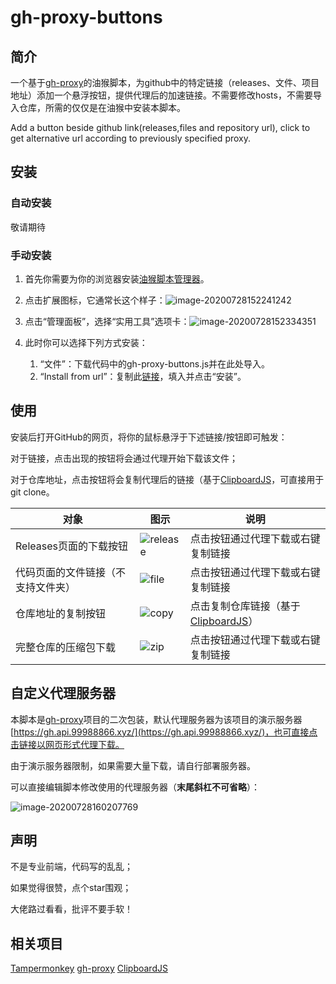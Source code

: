 # gh-proxy-buttons
## 简介

一个基于[gh-proxy](https://github.com/hunshcn/gh-proxy)的油猴脚本，为github中的特定链接（releases、文件、项目地址）添加一个悬浮按钮，提供代理后的加速链接。不需要修改hosts，不需要导入仓库，所需的仅仅是在油猴中安装本脚本。

Add a button beside github link(releases,files and repository url), click to get alternative url according to previously specified proxy.

## 安装

### 自动安装

敬请期待

### 手动安装

1. 首先你需要为你的浏览器安装[油猴脚本管理器](https://www.tampermonkey.net/)。

2. 点击扩展图标，它通常长这个样子：![image-20200728152241242](https://gh.api.99988866.xyz/https://github.com/du33169/gh-proxy-buttons/blob/master/README.assets/image-20200728152241242.png)

3. 点击“管理面板”，选择“实用工具”选项卡：![image-20200728152334351](https://gh.api.99988866.xyz/https://github.com/du33169/gh-proxy-buttons/blob/master/README.assets/image-20200728152334351.png)

4. 此时你可以选择下列方式安装：

	1. “文件”：下载代码中的gh-proxy-buttons.js并在此处导入。
	2. “Install from url”：复制此[链接](https://gh.api.99988866.xyz/https://github.com/du33169/gh-proxy-buttons/blob/master/gh-proxy-buttons.js)，填入并点击“安装”。

## 使用

安装后打开GitHub的网页，将你的鼠标悬浮于下述链接/按钮即可触发：

对于链接，点击出现的按钮将会通过代理开始下载该文件；

对于仓库地址，点击按钮将会复制代理后的链接（基于[ClipboardJS](https://clipboardjs.com)，可直接用于git clone。

| 对象                               | 图示                                                         | 说明                                                         |
| ---------------------------------- | ------------------------------------------------------------ | ------------------------------------------------------------ |
| Releases页面的下载按钮             | ![release](https://gh.api.99988866.xyz/https://github.com/du33169/gh-proxy-buttons/blob/master/README.assets/release.png) | 点击按钮通过代理下载或右键复制链接                           |
| 代码页面的文件链接（不支持文件夹） | ![file](https://gh.api.99988866.xyz/https://github.com/du33169/gh-proxy-buttons/blob/master/README.assets/file.png) | 点击按钮通过代理下载或右键复制链接                           |
| 仓库地址的复制按钮                 | ![copy](https://gh.api.99988866.xyz/https://github.com/du33169/gh-proxy-buttons/blob/master/README.assets/copy.png) | 点击复制仓库链接（基于[ClipboardJS](https://clipboardjs.com/)） |
| 完整仓库的压缩包下载               | ![zip](https://gh.api.99988866.xyz/https://github.com/du33169/gh-proxy-buttons/blob/master/README.assets/zip.png) | 点击按钮通过代理下载或右键复制链接                           |

## 自定义代理服务器

本脚本是[gh-proxy](https://github.com/hunshcn/gh-proxy)项目的二次包装，默认代理服务器为该项目的演示服务器[https://gh.api.99988866.xyz/](https://gh.api.99988866.xyz/)，也可直接点击链接以网页形式代理下载。

由于演示服务器限制，如果需要大量下载，请自行部署服务器。

可以直接编辑脚本修改使用的代理服务器（**末尾斜杠不可省略**）：

![image-20200728160207769](https://gh.api.99988866.xyz/https://github.com/du33169/gh-proxy-buttons/blob/master/README.assets/image-20200728160207769.png)

## 声明

不是专业前端，代码写的乱乱；

如果觉得很赞，点个star围观；

大佬路过看看，批评不要手软！

## 相关项目

[Tampermonkey](https://github.com/Tampermonkey/tampermonkey) [gh-proxy](https://github.com/hunshcn/gh-proxy) [ClipboardJS](https://github.com/zenorocha/clipboard.js) 